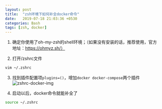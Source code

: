```yaml
---
layout: post
title:  "zsh环境下如何补全docker命令"
date:   2019-07-18 21:03:36 +0530
categories: Bash
tags: [zsh, docker]
---
```


1. 确定你使用了oh-my-zsh的shell环境；（如果没有安装的话，推荐使用，官方地址：https://ohmyz.sh/）

2. 打开/zshrc文件  
```bash
vim ~/.zshrc
```

3. 找到插件配置项`plugins=()`，增加`docker docker-compose`两个插件  
![zshrc-docker-img](https://phaedo.github.io/blog/post-assets/2019-07/zshrc-docker.png)

4. 启动以后，docker命令就能补全了
```bash
source ~/.zshrc
```
